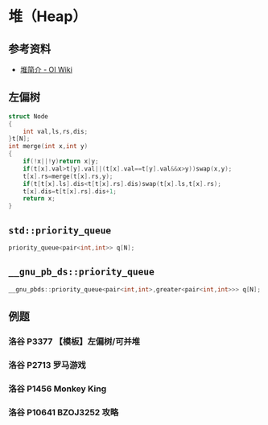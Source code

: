 # 堆（Heap）

## 参考资料

- [堆简介 - OI Wiki](https://oi-wiki.org/ds/heap/)

## 左偏树

```cpp
struct Node
{
	int val,ls,rs,dis;
}t[N];
int merge(int x,int y)
{
	if(!x||!y)return x|y;
	if(t[x].val>t[y].val||(t[x].val==t[y].val&&x>y))swap(x,y);
	t[x].rs=merge(t[x].rs,y);
	if(t[t[x].ls].dis<t[t[x].rs].dis)swap(t[x].ls,t[x].rs);
	t[x].dis=t[t[x].rs].dis+1;
	return x;
}
```

## `std::priority_queue`

```cpp
priority_queue<pair<int,int>> q[N];
```

## `__gnu_pb_ds::priority_queue`

```cpp
__gnu_pbds::priority_queue<pair<int,int>,greater<pair<int,int>>> q[N];
```

## 例题

### 洛谷 P3377 【模板】左偏树/可并堆

<Problem id="P3377" />

### 洛谷 P2713 罗马游戏

<Problem id="P2713" />

### 洛谷 P1456 Monkey King

<Problem id="P1456" />

### 洛谷 P10641 BZOJ3252 攻略

<Problem id="P10641" />
